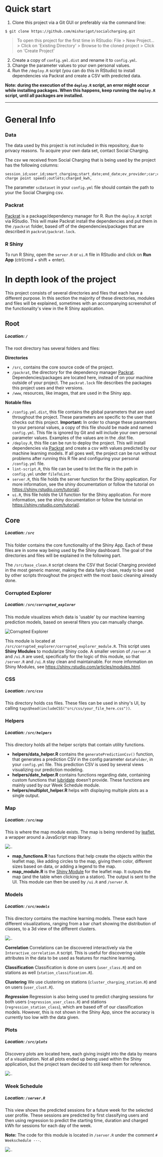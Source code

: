 # Quick start
1. Clone this project via a Git GUI or preferably via the command line: 
```
$ git clone https://github.com/misharigot/socialcharging.git
```
  >To open this project for the first time in RStudio:
  File > New Project... > Click on 'Existing Directory' > Browse to the cloned project > Click on 'Create Project'

2. Create a copy of `config.yml.dist` and rename it to `config.yml`.
3. Change the parameter values to your own personal values.
3. Run the `/deploy.R` script (you can do this in RStudio) to install dependencies via Packrat and create a CSV with predicted data.

**Note: during the execution of the `deploy.R` script, an error might occur while installing packages. When this happens, keep running the `deploy.R` script, until all packages are installed.**

---

# General Info
### Data
The data used by this project is not included in this repository, due to privacy reasons.
To acquire your own data set, contact Social Charging.

The csv we received from Social Charging that is being used by the project has the following columns:
```
session_id;user_id;smart_charging;start_date;end_date;ev_provider;car;corporate;evse_id;latitude;longitude;address;kw  charge point speed);outlets;charged_kwh,
```

The parameter `scDataset` in your `config.yml` file should contain the path to your the Social Charging csv.

### Packrat
[Packrat](https://rstudio.github.io/packrat/walkthrough.html) is a package/dependency manager for R.
Run the `deploy.R` script via RStudio.
This will make Packrat install the dependencies and put them in the `/packrat` folder, based off of the dependencies/packages that are described in `packrat/packrat.lock`.

### R Shiny
To run R Shiny, open the `server.R` or `ui.R` file in RStudio and click on **Run App** (ctrl/cmd + shift + enter).

# In depth look of the project
This project consists of several directories and files that each have a different purpose. In this section the majority of these directories, modules and files will be explained, sometimes with an accompanying screenshot of the functionality's view in the R Shiny application.

## Root
##### Location: `/`
The root directory has several folders and files:

**Directories**
- `/src`, contains the core source code of the project.
- `/packrat`, the directory for the dependency manager [Packrat](https://rstudio.github.io/packrat/). Dependencies/packages are located here, instead of on your machine outside of your project. The `packrat.lock` file describes the packages this project uses and their versions.
- `/www`, resources, like images, that are used in the Shiny app.

**Notable files**
- `/config.yml.dist`, this file contains the global parameters that are used throughout the project. These parameters are specific to the user that checks out this project.
**Important:** In order to change these parameters to your personal values, a copy of this file should be made and named `config.yml`. This file is ignored by Git and will include your own personal parameter values. Examples of the values are in the .dist file.
- `/deploy.R`, this file can be run to deploy the project. This will install dependencies via [Packrat](https://rstudio.github.io/packrat/) and create a csv with values predicted by our machine learning models. If all goes well, the project can be run without problems after running this R file and configuring your personal `/config.yml` file.
- `lint-script.R`, this file can be used to lint the file in the path in `config.yml` under `fileToLint`.
- `server.R`, this file holds the server function for the Shiny application.
For more information, see the shiny documentation or follow the tutorial on https://shiny.rstudio.com/tutorial/.
- `ui.R`, this file holds the UI function for the Shiny application.
For more information, see the shiny documentation or follow the tutorial on https://shiny.rstudio.com/tutorial/.

## Core
##### Location: `/src`
This folder contains the core functionality of the Shiny App. Each of these files are in some way being used by the Shiny dashboard. The goal of the directories and files will be explained in the following part.

The `/src/base_clean.R` script cleans the CSV that Social Charging provided in the most generic manner, making the data fairly clean, ready to be used by other scripts throughout the project with the most basic cleaning already done.

### Corrupted Explorer
##### Location: `/src/corrupted_explorer`
This module visualizes which data is 'usable' by our machine learning prediction models, based on several filters you can manually change.

![Corrupted Explorer](https://image.prntscr.com/image/JFMqMa9wRXuBitNapI7ukw.png)

This module is located at `/src/corrupted_explorer/corrupted_explorer_module.R`. This script uses **Shiny Modules** to modularize Shiny code. A smaller version of `/server.R` and `/ui.R` are used, specifically for the logic of this module, so that `/server.R` and `/ui.R` stay clean and maintainable.
For more information on Shiny Modules, see https://shiny.rstudio.com/articles/modules.html.

### CSS
##### Location: `/src/css`
This directory holds css files. These files can be used in shiny's UI, by calling `tags$head(includeCSS("src/css/your_file_here.css"))`.

### Helpers
##### Location: `/src/helpers`
This directory holds all the helper scripts that contain utility functions.

- **helpers/data_helper.R** contains the `generatePredictionCsv()` function, that generates a prediction CSV in the config parameter `dataFolder`, in your `config.yml` file. This prediction CSV is used by several views visualizing our prediction modeling.
- **helpers/date_helper.R** contains functions regarding date, containing custom functions that [lubridate](https://github.com/tidyverse/lubridate) doesn't provide. These functions are mainly used by our Week Schedule module.
- **helpers/multiplot_helper.R** helps with displaying multiple plots as a single output.

### Map
##### Location: `/src/map`
This is where the map module exists. The map is being rendered by [leaflet](https://rstudio.github.io/leaflet/), a wrapper around a JavaScript map library.

![..](https://image.prntscr.com/image/cAMkVgRTQtuHBpAiiIKnsg.png)

- **map_functions.R** has functions that help create the objects within the leaflet map, like adding circles to the map, giving them color, different sizes based on data, or adding a legend to the map.
- **map_module.R** is the [Shiny Module](https://shiny.rstudio.com/articles/modules.html) for the leaflet map. It outputs the map (and the table when clicking on a station). The output is sent to the UI. This module can then be used by `/ui.R` and `/server.R`.

### Models
##### Location: `/src/models`
This directory contains the machine learning models. These each have different visualizations, ranging from a bar chart showing the distribution of classes, to a 3d view of the different clusters.

![..](https://image.prntscr.com/image/RnM2kxyfTYKVQgtDS7oSEQ.png)

**Correlation**
Correlations can be discovered interactively via the `Interactive_correlation.R` script. This is useful for discovering viable attributes in the data to be used as features for machine learning.

**Classification**
Classification is done on users (`user_class.R`) and on stations as well (`station_classification.R`).

**Clustering**
We use clustering on stations (`cluster_charging_station.R`) and on users (`user_clust.R`).

***Regression***
Regression is also being used to predict charging sessions for both users (`regression_user_class.R`) and stations (`regression_station_class`), which are based off of our classification models. However, this is not shown in the Shiny App, since the accuracy is currently too low with the data given.

### Plots
##### Location: `/src/plots`
Discovery plots are located here, each giving insight into the data by means of a visualization. Not all plots ended up being used within the Shiny application, but the project team decided to still keep them for reference.

![..](https://image.prntscr.com/image/ujX97016QhGDWkiQA_7hmg.png)

### Week Schedule
##### Location: `/server.R`
This view shows the predicted sessions for a future week for the selected user profile. These sessions are predicted by first classifying users and then using regression to predict the starting time, duration and charged kWh for sessions for each day of the week.

**Note:** The code for this module is located in `/server.R` under the comment `# Weekschedule ---`.

![..](https://image.prntscr.com/image/sTZkNa1rQgew_g2_-AH0ew.png)
